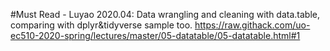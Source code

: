#Must Read - Luyao
2020.04: Data wrangling and cleaning with data.table, comparing with dplyr&tidyverse sample too.
https://raw.githack.com/uo-ec510-2020-spring/lectures/master/05-datatable/05-datatable.html#1
